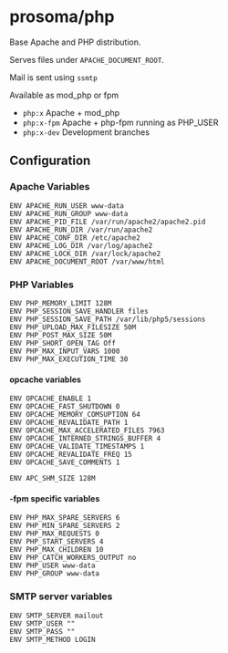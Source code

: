 # prosoma/php

Base Apache and PHP distribution.

Serves files under `APACHE_DOCUMENT_ROOT`.

Mail is sent using `ssmtp`

Available as mod_php or fpm

 * `php:x` Apache + mod_php
 * `php:x-fpm` Apache + php-fpm running as PHP_USER
 * `php:x-dev` Development branches

## Configuration

### Apache Variables
```
ENV APACHE_RUN_USER www-data
ENV APACHE_RUN_GROUP www-data
ENV APACHE_PID_FILE /var/run/apache2/apache2.pid
ENV APACHE_RUN_DIR /var/run/apache2
ENV APACHE_CONF_DIR /etc/apache2
ENV APACHE_LOG_DIR /var/log/apache2
ENV APACHE_LOCK_DIR /var/lock/apache2
ENV APACHE_DOCUMENT_ROOT /var/www/html
```

### PHP Variables

```
ENV PHP_MEMORY_LIMIT 128M
ENV PHP_SESSION_SAVE_HANDLER files
ENV PHP_SESSION_SAVE_PATH /var/lib/php5/sessions
ENV PHP_UPLOAD_MAX_FILESIZE 50M
ENV PHP_POST_MAX_SIZE 50M
ENV PHP_SHORT_OPEN_TAG Off
ENV PHP_MAX_INPUT_VARS 1000
ENV PHP_MAX_EXECUTION_TIME 30
```

#### opcache variables

```
ENV OPCACHE_ENABLE 1
ENV OPCACHE_FAST_SHUTDOWN 0
ENV OPCACHE_MEMORY_COMSUPTION 64
ENV OPCACHE_REVALIDATE_PATH 1
ENV OPCACHE_MAX_ACCELERATED_FILES 7963
ENV OPCACHE_INTERNED_STRINGS_BUFFER 4
ENV OPCACHE_VALIDATE_TIMESTAMPS 1
ENV OPCACHE_REVALIDATE_FREQ 15
ENV OPCACHE_SAVE_COMMENTS 1

ENV APC_SHM_SIZE 128M
```

#### -fpm specific variables

```
ENV PHP_MAX_SPARE_SERVERS 6
ENV PHP_MIN_SPARE_SERVERS 2
ENV PHP_MAX_REQUESTS 0
ENV PHP_START_SERVERS 4
ENV PHP_MAX_CHILDREN 10
ENV PHP_CATCH_WORKERS_OUTPUT no
ENV PHP_USER www-data
ENV PHP_GROUP www-data
```

### SMTP server variables

```
ENV SMTP_SERVER mailout
ENV SMTP_USER ""
ENV SMTP_PASS ""
ENV SMTP_METHOD LOGIN
```
